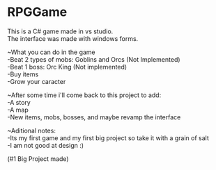 # RPGGame    
This is a C# game made in vs studio.  
The interface was made with windows forms.

~What you can do in the game  
-Beat 2 types of mobs: Goblins and Orcs (Not Implemented)  
-Beat 1 boss: Orc King (Not implemented)  
-Buy items  
-Grow your caracter  

~After some time i'll come back to this project to add:  
-A story  
-A map  
-New items, mobs, bosses, and maybe revamp the interface  

~Aditional notes:  
-Its my first game and my first big project so take it with a grain of salt  
-I am not good at design :)  

(#1 Big Project made)
